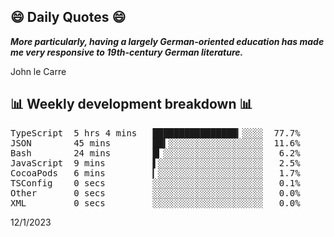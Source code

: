 ## 😄 Daily Quotes 😄

_**More particularly, having a largely German-oriented education has made me very responsive to 19th-century German literature.**_

John le Carre



## 📊 Weekly development breakdown 📊

<pre>TypeScript  5 hrs 4 mins   ████████████████▎░░░░  77.7%
JSON        45 mins        ██▍░░░░░░░░░░░░░░░░░░  11.6%
Bash        24 mins        █▎░░░░░░░░░░░░░░░░░░░   6.2%
JavaScript  9 mins         ▌░░░░░░░░░░░░░░░░░░░░   2.5%
CocoaPods   6 mins         ▎░░░░░░░░░░░░░░░░░░░░   1.7%
TSConfig    0 secs         ░░░░░░░░░░░░░░░░░░░░░   0.1%
Other       0 secs         ░░░░░░░░░░░░░░░░░░░░░   0.0%
XML         0 secs         ░░░░░░░░░░░░░░░░░░░░░   0.0%</pre>

12/1/2023